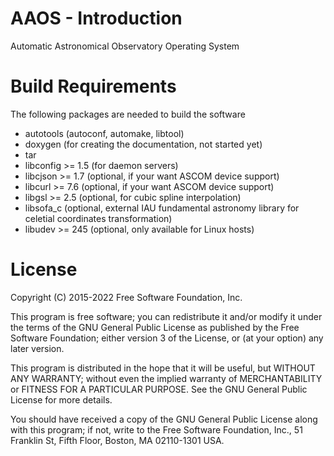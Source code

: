 # AAOS - Introduction

Automatic Astronomical Observatory Operating System

# Build Requirements

The following packages are needed to build the software

* autotools (autoconf, automake, libtool)
* doxygen (for creating the documentation, not started yet)
* tar
* libconfig >= 1.5 (for daemon servers)
* libcjson >= 1.7 (optional, if your want ASCOM device support)
* libcurl >= 7.6 (optional, if your want ASCOM device support)
* libgsl >= 2.5 (optional, for cubic spline interpolation)
* libsofa_c (optional, external IAU fundamental astronomy library for celetial coordinates transformation)  
* libudev >= 245 (optional, only available for Linux hosts)

# License

Copyright (C) 2015-2022 Free Software Foundation, Inc.

This program is free software; you can redistribute it and/or modify
it under the terms of the GNU General Public License as published by
the Free Software Foundation; either version 3 of the License, or
(at your option) any later version.

This program is distributed in the hope that it will be useful,
but WITHOUT ANY WARRANTY; without even the implied warranty of
MERCHANTABILITY or FITNESS FOR A PARTICULAR PURPOSE.  See the
GNU General Public License for more details.

You should have received a copy of the GNU General Public License
along with this program; if not, write to the Free Software
Foundation, Inc., 51 Franklin St, Fifth Floor, Boston, MA 02110-1301
USA.
